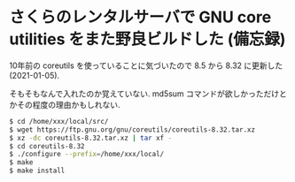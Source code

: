 # さくらのレンタルサーバで GNU core utilities をまた野良ビルドした (備忘録)

10年前の coreutils を使っていることに気づいたので 8.5 から 8.32 に更新した(2021-01-05).

そもそもなんで入れたのか覚えていない. md5sum コマンドが欲しかっただけとかその程度の理由かもしれない.

```sh
$ cd /home/xxx/local/src/
$ wget https://ftp.gnu.org/gnu/coreutils/coreutils-8.32.tar.xz
$ xz -dc coreutils-8.32.tar.xz | tar xf -
$ cd coreutils-8.32
$ ./configure --prefix=/home/xxx/local/
$ make
$ make install
```
